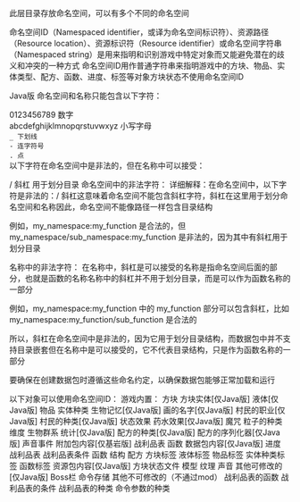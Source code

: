 此层目录存放命名空间，可以有多个不同的命名空间



命名空间ID（Namespaced identifier，或译为命名空间标识符）、资源路径（Resource location）、资源标识符（Resource identifier）或命名空间字符串（Namespaced string）是用来指明和识别游戏中特定对象而又能避免潜在的歧义和冲突的一种方式
命名空间ID用作普通字符串来指明游戏中的方块、物品、实体类型、配方、函数、进度、标签等对象方块状态不使用命名空间ID



Java版
命名空间和名称只能包含以下字符：

0123456789 数字  
abcdefghijklmnopqrstuvwxyz 小写字母  
`_ 下划线`  
`- 连字符号`  
`. 点`  
以下字符在命名空间中是非法的，但在名称中可以接受：

/ 斜杠
用于划分目录
命名空间中的非法字符：
详细解释：在命名空间中，以下字符是非法的：/ 斜杠这意味着命名空间不能包含斜杠字符，斜杠在这里用于划分命名空间和名称因此，命名空间不能像路径一样包含目录结构

例如，my_namespace:my_function 是合法的，但 my_namespace/sub_namespace:my_function 是非法的，因为其中有斜杠用于划分目录

名称中的非法字符：
在名称中，斜杠是可以接受的名称是指命名空间后面的部分，也就是函数的名称名称中的斜杠并不用于划分目录，而是可以作为函数名称的一部分

例如，my_namespace:my_function 中的 my_function 部分可以包含斜杠，比如 my_namespace:my_function/sub_function 是合法的

所以，斜杠在命名空间中是非法的，因为它用于划分目录结构，而数据包中并不支持目录嵌套但在名称中是可以接受的，它不代表目录结构，只是作为函数名称的一部分

要确保在创建数据包时遵循这些命名约定，以确保数据包能够正常加载和运行



以下对象可以使用命名空间ID：
游戏内置：
方块
方块实体[仅Java版]
液体[仅Java版]
物品
实体种类
生物记忆[仅Java版]
画的名字[仅Java版]
村民的职业[仅Java版]
村民的种类[仅Java版]
状态效果
药水效果[仅Java版]
魔咒
粒子的种类
维度
生物群系
统计[仅Java版]
配方的种类[仅Java版]
配方的序列化器[仅Java版]
声音事件
附加包内容[仅基岩版]
战利品表
函数
数据包内容[仅Java版]
进度
战利品表
战利品表条件
函数
结构
配方
方块标签
液体标签
物品标签
实体种类标签
函数标签
资源包内容[仅Java版]
方块状态文件
模型
纹理
声音
其他可修改的[仅Java版]
Boss栏
命令存储
其他不可修改的（不通过mod） 
战利品表的函数
战利品表的条件
战利品表的种类
命令参数的种类
